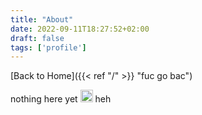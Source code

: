 ```yaml
---
title: "About"
date: 2022-09-11T18:27:52+02:00
draft: false
tags: ['profile']
---
```


[Back to Home]({{< ref "/" >}} "fuc go bac") <br/>
<p>
    nothing here yet
    <img src="/profile/images/jerihmm.PNG" alt="jerihmm" style="width:20px;height:20px;">
    heh
</p>